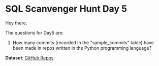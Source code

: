 # SQL Scanvenger Hunt Day 5

Hey there,

The questions for Day5 are:

1. How many commits (recorded in the "sample_commits" table) have been made in repos written in the Python programming language?

**Dataset**: [GitHub Repos](https://www.kaggle.com/github/github-repos)
